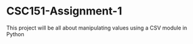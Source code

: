 # CSC151-Assignment-1
This project will be all about manipulating values using a CSV module in Python
